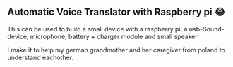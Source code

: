## Automatic Voice Translator with Raspberry pi :joy:

This can be used to build a small device with a raspberry pi, a usb-Sound-device, microphone, battery + charger module and small speaker.

I make it to help my german grandmother and her caregiver from poland to understand eachother.
